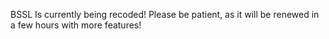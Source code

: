 BSSL Is currently being recoded! Please be patient, as it will be renewed in a few hours with more features!